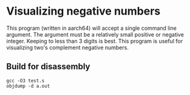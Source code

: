 # Visualizing negative numbers

This program (written in aarch64) will accept a single command line argument. The argument must be a relatively small positive or negative integer. Keeping to less than 3 digits is best.
This program is useful for visualizing two's complement negative numbers.

## Build for disassembly

```text
gcc -O3 test.s
objdump -d a.out
```

